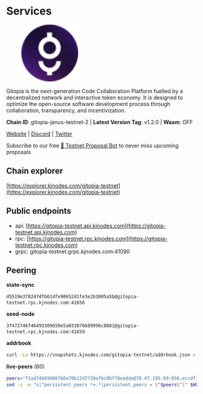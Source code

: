 # Services

<figure><img src="https://raw.githubusercontent.com/kj89/cosmos-images/main/logos/gitopia.png" width="150" alt=""><figcaption></figcaption></figure>

Gitopia is the next-generation Code Collaboration Platform fuelled by  a decentralized network and interactive token economy. It is designed  to optimize the open-source software development process through  collaboration, transparency, and incentivization.

**Chain ID**: gitopia-janus-testnet-2 | **Latest Version Tag**: v1.2.0 | **Wasm**: OFF

[Website](https://gitopia.com/) | [Discord](https://discord.gg/hFTXCGNYDZ) | [Twitter](https://twitter.com/gitopiaDAO)



Subscribe to our free [🤖 Testnet Proposal Bot](https://t.me/kjnodes_testnet_proposal_bot) to never miss upcoming proposals


## Chain explorer
[https://explorer.kjnodes.com/gitopia-testnet](https://explorer.kjnodes.com/gitopia-testnet)

## Public endpoints

* api: [https://gitopia-testnet.api.kjnodes.com](https://gitopia-testnet.api.kjnodes.com)
* rpc: [https://gitopia-testnet.rpc.kjnodes.com](https://gitopia-testnet.rpc.kjnodes.com)
* grpc: gitopia-testnet.grpc.kjnodes.com:41090

## Peering

**state-sync**

```text
d5519e378247dfb61dfe90652d1fe3e2b3005a5b@gitopia-testnet.rpc.kjnodes.com:41656
```

**seed-node**

```text
3f472746f46493309650e5a033076689996c8881@gitopia-testnet.rpc.kjnodes.com:41659
```

**addrbook**
```bash
curl -Ls https://snapshots.kjnodes.com/gitopia-testnet/addrbook.json > $HOME/.gitopia/config/addrbook.json
```

**live-peers** (60)
```bash
peers="f1a47d469460fb0a70b12d7739afbc0bf78eadda@78.47.195.69:656,eccdf1d5bf33bc1733838562b4d4a4a45869c3a8@135.181.183.93:41656,f314268ef1886e4ad2801c8443ea0b0c8143a246@95.214.55.25:30656,5c74fe6868cda2003926c0a6299c9cebec5c4d1a@65.21.239.60:41656,9c265cb98c21d6748822ca2bed0accacdd8449db@38.242.205.25:26656,d5519e378247dfb61dfe90652d1fe3e2b3005a5b@65.109.68.190:41656,81f9bdd0e1e01390b70df7544b45efdccb52e41c@84.54.23.199:26656,399d4e19186577b04c23296c4f7ecc53e61080cb@34.143.189.236:26656,9bb344d83fc1fafc4bce6b8e4a95b82f37ac4f31@82.208.20.136:26656,0eb70bf5e2403694109f9bba184570074c2dfdd5@38.242.235.255:26656,f0b8227e40f25eaec0e25b9e91ca199d2d9a1ecb@167.86.94.177:656,61c85d47e1dd86d5a5849450b849078d4d13184b@85.239.244.123:26656,5c2a752c9b1952dbed075c56c600c3a79b58c395@195.3.220.140:27036,4e0e57bcac8aa2bc3188d5b7845eeee61a61f3f0@194.163.170.165:26656,3b0956b482f89b361dd350f1c6b3743096897446@65.108.124.219:35656,d318a60a25b7a84322a8083709ff8e8bbe82ddb7@65.108.13.154:26656,6ea375302fdd319ef64e013f469e286faf739da8@213.239.207.165:20086,92f5cee77d8c1a4e59c60c61ab56c6476fb0a72b@185.205.246.202:41656,63381c5528ed8ca93f9ba31008a9630d21b29a97@142.132.152.46:46656,943dbf5b8694620c1e0cce336d6a8a3327929c77@65.109.122.105:60656,7d819fa869f7c5b42c2c7a9538e1a9e7a52cfdee@65.108.226.26:24656,4cd60a4dd4211d38d948a86a614f1fd8d3d274eb@75.119.153.139:656,b745e0c6a1e0c7ec248ec274cfd038ed4bc4c2cf@65.21.134.202:26356,417311f0ceeff950dd9bf0f389e5a9c5ed8d22cd@146.190.88.155:41656,1f0f03a1c845e810e5cfeb0d960639c637d049fe@154.26.131.130:36656,4ed110a5b1ebad62d1e92e8cdabfc9160e2ca4db@65.109.92.148:46656,bc688b2be879ba5bfa34587e096a9c9a4df2e6d4@45.151.122.116:656,ffb4f7d43d6449c292d4e60c8a48eb3d31c39691@38.242.139.100:656,415a1aebc5d2895d5191925b4ced76f2a295da60@185.250.36.176:41656,098c8f3e70fa1f1bbb447903aea96b8e1f025f13@141.95.145.41:26656,f0a82f850a0da74c32836b125a52bdfd9a78fdd7@65.108.105.48:11356,f7fcda07044dc64cec2f6dca9da0c37a254bbae8@138.201.127.91:26676,c84906b19dc7dc7bda94ab2167d4b0af64a28b49@45.151.122.191:656,eaa9978430e55663346eb61312cd5ecc21448b25@38.242.139.153:656,5f045d143cdf9ac78821e848cb10f9c861f5e272@89.117.56.126:24256,e704537ce1348bfc7b781d6546ae272ff3eea8d5@34.143.182.137:26656,30ab2da2953e571d86e68ee2ce0f1359585d9105@95.216.166.209:26656,98bdfc67810bf7ac8f5c45b2c677b4bf199eb42e@185.193.67.65:41656,619a23818cddd40d0b9f57e9754b719da13609bc@65.108.108.52:24656,05182a9b6121c9fcbb493f9bb3843e20e076e479@38.242.231.113:656,95fbdc6d62be17db6688222b15b57d3e795ed07a@167.86.84.102:656,247dbc8048be7c024c5f5deee45c18bd2f19bc93@116.203.35.46:36656,1f7f58f130ea9c89be44fd60554d5e97da56c395@206.221.181.234:56656,34d3ee88e9f3d677ca93c084e701d43e188f68c5@65.108.224.156:26656,292c099fc654a1331d3b62a1b939f867b62ef434@45.85.147.242:656,32230c9132ec36dc8510ba57330a30f3d34e3eeb@65.109.70.23:11356,cc7baa1ac4f6dee70958aa3c22fe2eda2c2d0014@5.161.106.167:656,8bec864d68a2542233ba37ac94c723fdf0b8e175@45.151.122.136:656,ed177ff3cf334df1a6c190438b0c7b5dd64b423a@45.151.122.140:656,4d9eb3521956f8611f18f8538ab40e82d64b3c03@85.239.243.221:26656,820024c34989e7605d9367847e1fc2d01ad763bd@65.109.92.235:30656,007d2419fea80aee707d009af0153f5105c53379@38.242.139.164:656,52098a0fdd0dc566615ad37492019d252635bdda@45.85.249.131:656,8d45cada398e1035e220857a84021fabfa723248@2.58.82.21:26656,635455fc5a4645f36d01a27e4932360bb2871803@94.41.17.212:36656,9ae4e6f0123fc1ad47846c83132df9d3b124fe49@89.117.50.250:41656,2236a75a7557d8633d06ac6f036c1b47c1fd1598@149.102.158.166:41656,9477e9810bc79d41666276804296d2a853996e22@167.86.89.182:656,37c3d29df83da59e5a258d413e2f89365ab05711@85.239.243.12:656,7da6c90fe420bca73b5274884236134acf49d565@35.168.32.254:26656"
sed -i -e "s|^persistent_peers *=.*|persistent_peers = \"$peers\"|" $HOME/.gitopia/config/config.toml
```
